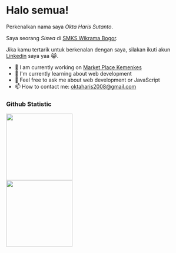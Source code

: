 # Halo semua! 

Perkenalkan nama saya *Okta Haris Sutanto*.<br>

Saya seorang *Siswa* di [SMKS Wikrama Bogor](https://smkwikrama.sch.id/).<br>

Jika kamu tertarik untuk berkenalan dengan saya, silakan ikuti akun [Linkedin](https://www.linkedin.com/in/okta-haris/) saya yaa 😹.

- 🔭 I am currently working on <a href=“https://marketplace.casatech.id/”>Market Place Kemenkes</a>
- 🌱 I'm currently learning about web development
- 💬 Feel free to ask me about web development or JavaScript
- 📫 How to contact me: oktaharis2008@gmail.com


### Github Statistic
<p align="left">
<a href="https://github.com/oktaharis">
  <img height="180em" src="https://github-readme-stats-eight-theta.vercel.app/api?username=widamudrikah&show_icons=true&theme=algolia&include_all_commits=true&count_private=true"/>
  <br>
  <img height="180em" src="https://github-readme-stats-eight-theta.vercel.app/api/top-langs/?username=widamudrikah&layout=compact&theme=algolia"/>
</a>
</p>


<!--
*oktaharis/oktaharis* is a ✨ special ✨ repository because its README.md (this file) appears on your GitHub profile.

Here are some ideas to get you started:

- 🔭 I’m currently working on ...
- 🌱 I’m currently learning ...
- 👯 I’m looking to collaborate on ...
- 🤔 I’m looking for help with ...
- 💬 Ask me about ...
- 📫 How to reach me: ...
- 😄 Pronouns: ...
- ⚡ Fun fact: ...
-->
